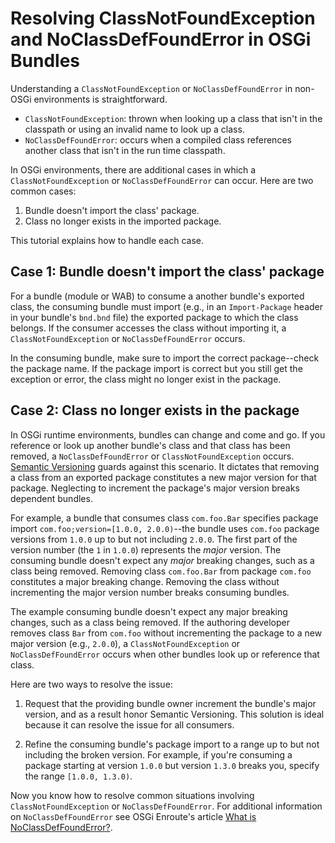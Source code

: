 # Resolving ClassNotFoundException and NoClassDefFoundError in OSGi Bundles

Understanding a `ClassNotFoundException` or `NoClassDefFoundError` in non-OSGi
environments is straightforward. 

-   `ClassNotFoundException`: thrown when looking up a class that isn't in the
    classpath or using an invalid name to look up a class.
-   `NoClassDefFoundError`: occurs when a compiled class references
    another class that isn't in the run time classpath.

In OSGi environments, there are additional cases in which a
`ClassNotFoundException` or `NoClassDefFoundError` can occur. Here are two
common cases:

1.  Bundle doesn't import the class' package.
2.  Class no longer exists in the imported package.

This tutorial explains how to handle each case.

## Case 1: Bundle doesn't import the class' package

For a bundle (module or WAB) to consume a another bundle's exported class, the consuming bundle
must import (e.g., in an
`Import-Package` header in your bundle's `bnd.bnd` file) the exported package to which the class belongs. If the consumer
accesses the class without importing it, a `ClassNotFoundException` or
`NoClassDefFoundError` occurs.

In the consuming bundle, make sure to import the correct package--check the
package name. If the package import is correct but you still get the exception
or error, the class might no longer exist in the package.

## Case 2: Class no longer exists in the package

In OSGi runtime environments, bundles can change and come and go. If you
reference or look up another bundle's class and that class has been removed, a
`NoClassDefFoundError` or `ClassNotFoundException` occurs.
[Semantic Versioning](http://semver.org/) guards against this scenario. It
dictates that removing a class from an exported package constitutes a new major
version for that package. Neglecting to increment the package's major version
breaks dependent bundles. 

For example, a bundle that consumes class `com.foo.Bar` specifies package import
`com.foo;version=[1.0.0, 2.0.0)`--the bundle uses `com.foo` package versions
from `1.0.0` up to but not including `2.0.0`. The first part of the version
number (the `1` in `1.0.0`) represents the *major* version. The consuming bundle
doesn't expect any *major* breaking changes, such as a class being removed.
Removing class `com.foo.Bar` from package `com.foo` constitutes a major breaking
change. Removing the class without incrementing the major version number breaks
consuming bundles. 

The example consuming bundle doesn't expect any major breaking changes, such as
a class being removed. If the authoring developer removes class `Bar` from
`com.foo` without incrementing the package to a new major version (e.g.,
`2.0.0`), a `ClassNotFoundException` or `NoClassDefFoundError` occurs when other
bundles look up or reference that class.

Here are two ways to resolve the issue:

1.  Request that the providing bundle owner 
    increment the bundle's major version, and as a result honor Semantic
    Versioning. This solution is ideal because it can resolve the issue for all
    consumers. 

2.  Refine the consuming bundle's package import to a range up to but not 
    including the broken version. For example, if you're consuming a package
    starting at version `1.0.0` but version `1.3.0` breaks you, specify the
    range `[1.0.0, 1.3.0)`.

Now you know how to resolve common situations involving `ClassNotFoundException`
or `NoClassDefFoundError`. For additional information on `NoClassDefFoundError`
see OSGi Enroute's article
[What is NoClassDefFoundError?](http://enroute.osgi.org/faq/class-not-found-exception.html).
